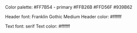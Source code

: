Color palette:
#FF7B54 - primary
#FFB26B
#FFD56F
#939B62

Header font: Franklin Gothic Medium
Header color: #ffffff

Text font: serif
Text color: #ffffff

